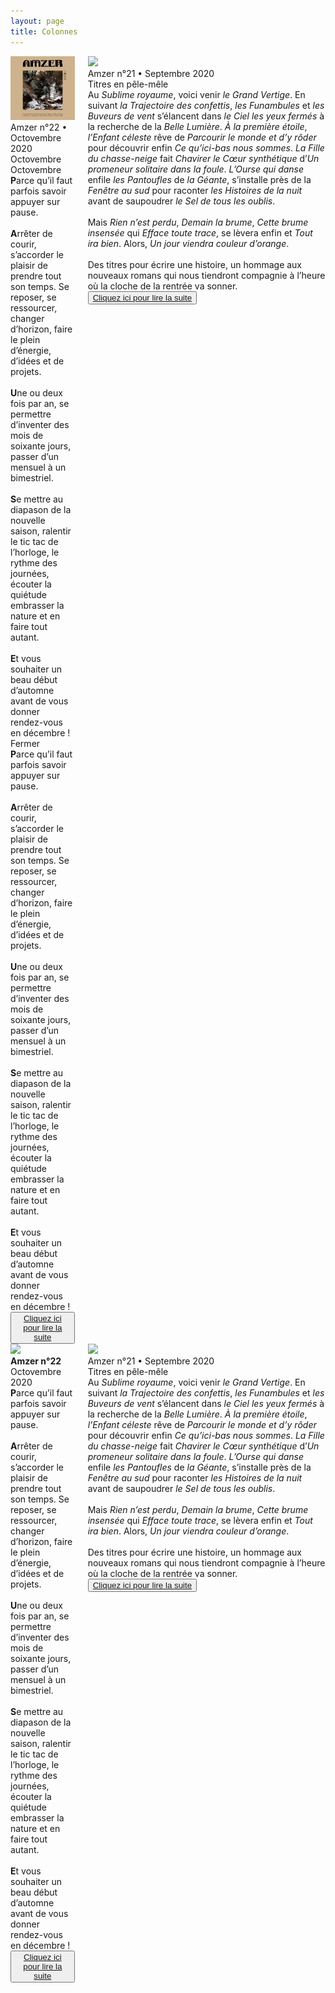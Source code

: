 ```yaml
---
layout: page
title: Colonnes
---
```

<div class="container">
  <div class="columns">
    <div class="column col-4">
        <div class="card">
            <div class="card-image">
              <img src="/assets/img/archives/archives-2019/amzer-n-1-janvier-2019.jpg" class="img-responsive">
            </div>
            <div class="card-header">
              <div class="card-title h5">Amzer n°22 • Octovembre 2020</div>
              <div class="card-subtitle text-gray">Octovembre</div>
            </div>
            <div class="card-body">
                <div class="modal" id="modal-id">
            <a href="#close" class="modal-overlay" aria-label="Close"></a>
                <div class="modal-container">
                    <div class="modal-header">
                    <a href="#close" class="btn btn-clear float-right" aria-label="Close"></a>
                    <div class="modal-title h5">Octovembre</div>
                </div>
                    <div class="modal-body">
                        <div class="content">
                        <strong>P</strong>arce qu’il faut parfois savoir appuyer sur pause.<br>
                        <br>
	                    <strong>A</strong>rrêter de courir, s’accorder le plaisir de prendre tout son temps. Se reposer, se ressourcer, changer d’horizon, faire le plein d’énergie, d’idées et de projets.<br> 
                        <br>
	                    <strong>U</strong>ne ou deux fois par an, se permettre d’inventer des mois de soixante jours, passer d’un mensuel à un bimestriel.<br>
                        <br>
                        <strong>S</strong>e mettre au diapason de la nouvelle saison, ralentir le tic tac de l’horloge, le rythme des journées, écouter la quiétude embrasser la nature et en faire tout autant.<br>
                        <br>
                        <strong>E</strong>t vous souhaiter un beau début d’automne avant de vous donner rendez-vous en décembre !
                        </div>
                    </div>
                        <div class="modal-footer">
                        Fermer
                        </div>
                </div>
</div>

<!-->
 <strong>P</strong>arce qu’il faut parfois savoir appuyer sur pause.<br>
    <br>
	<strong>A</strong>rrêter de courir, s’accorder le plaisir de prendre tout son temps. Se reposer, se ressourcer, changer d’horizon, faire le plein d’énergie, d’idées et de projets.<br> 
    <br>
	<strong>U</strong>ne ou deux fois par an, se permettre d’inventer des mois de soixante jours, passer d’un mensuel à un bimestriel.<br>
    <br>
	<strong>S</strong>e mettre au diapason de la nouvelle saison, ralentir le tic tac de l’horloge, le rythme des journées, écouter la quiétude embrasser la nature et en faire tout autant.<br>
    <br>
	<strong>E</strong>t vous souhaiter un beau début d’automne avant de vous donner rendez-vous en décembre !
  </div>
  <div class="card-footer">
    <button class="btn btn-primary"><a href="/assets/images/expo-en-cours/amzer-n-22-octovembre-2020.pdf">Cliquez ici pour lire la suite</a></button>
  </div><!-->
  
  </div>
    </div>
    <div class="column col-4">
        <div class="card">
  <div class="card-image">
    <img src="/assets/images/expo-en-cours/amzer-n-21-septembre-2020.png" class="img-responsive">
  </div>
  <div class="card-header">
    <div class="card-title h5">Amzer n°21 • Septembre 2020</div>
    <div class="card-subtitle text-gray">Titres en pêle-mêle</div>
  </div>
  <div class="card-body">
    Au <em>Sublime royaume</em>, voici venir <em>le Grand Vertige</em>. En suivant <em>la Trajectoire des confettis</em>, <em>les Funambules</em> et <em>les Buveurs de vent</em> s’élancent dans <em>le Ciel les yeux fermés</em> à la recherche de la <em>Belle Lumière</em>. <em>À la première étoile</em>, <em>l’Enfant céleste</em> rêve de <em>Parcourir le monde et d’y rôder</em> pour découvrir enfin <em>Ce qu’ici-bas nous sommes</em>. <em>La Fille du chasse-neige</em> fait <em>Chavirer le Cœur synthétique</em> d’<em>Un promeneur solitaire dans la foule</em>. <em>L’Ourse qui danse</em> enfile <em>les Pantoufles</em> de <em>la Géante</em>, s’installe près de la <em>Fenêtre au sud</em> pour raconter <em>les Histoires de la nuit</em> avant de saupoudrer <em>le Sel de tous les oublis</em>.<br>
<br>
Mais <em>Rien n’est perdu</em>, <em>Demain la brume</em>, <em>Cette brume insensée</em> qui <em>Efface toute trace</em>, se lèvera enfin et <em>Tout ira bien</em>. Alors, <em>Un jour viendra couleur d’orange</em>.<br>
<br>
Des titres pour écrire une histoire, un hommage aux nouveaux romans qui nous tiendront compagnie à l’heure où la cloche de la rentrée va sonner.
  </div>
  <div class="card-footer">
    <button class="btn btn-primary"><a href="/assets/images/expo-en-cours/amzer-n-21-septembre-2020.pdf">Cliquez ici pour lire la suite</a></button>
  </div>
</div>
    </div>
</div>

<div class="container">
  <div class="columns">
    <div class="column col-4">
        <div class="card">
  <div class="card-image">
    <img src="/assets/images/expo-en-cours/amzer-n-22-octovembre-2020.jpg" class="img-responsive">
  </div>
  <div class="card-header">
    <div class="card-title h5"><strong>Amzer n°22</strong></div>
    <div class="card-subtitle text-gray">Octovembre 2020</div>
  </div>
  <div class="card-body">
    <strong>P</strong>arce qu’il faut parfois savoir appuyer sur pause.<br>
    <br>
	<strong>A</strong>rrêter de courir, s’accorder le plaisir de prendre tout son temps. Se reposer, se ressourcer, changer d’horizon, faire le plein d’énergie, d’idées et de projets.<br> 
    <br>
	<strong>U</strong>ne ou deux fois par an, se permettre d’inventer des mois de soixante jours, passer d’un mensuel à un bimestriel.<br>
    <br>
	<strong>S</strong>e mettre au diapason de la nouvelle saison, ralentir le tic tac de l’horloge, le rythme des journées, écouter la quiétude embrasser la nature et en faire tout autant.<br>
    <br>
	<strong>E</strong>t vous souhaiter un beau début d’automne avant de vous donner rendez-vous en décembre !
  </div>
  <div class="card-footer">
    <button class="btn btn-primary"><a href="/assets/images/expo-en-cours/amzer-n-21-septembre-2020.pdf">Cliquez ici pour lire la suite</a></button>
  </div>
</div>
    </div>
    <div class="column col-4">
        <div class="card">
  <div class="card-image">
    <img src="/assets/images/expo-en-cours/amzer-n-21-septembre-2020.png" class="img-responsive">
  </div>
  <div class="card-header">
    <div class="card-title h5">Amzer n°21 • Septembre 2020</div>
    <div class="card-subtitle text-gray">Titres en pêle-mêle</div>
  </div>
  <div class="card-body">
    Au <em>Sublime royaume</em>, voici venir <em>le Grand Vertige</em>. En suivant <em>la Trajectoire des confettis</em>, <em>les Funambules</em> et <em>les Buveurs de vent</em> s’élancent dans <em>le Ciel les yeux fermés</em> à la recherche de la <em>Belle Lumière</em>. <em>À la première étoile</em>, <em>l’Enfant céleste</em> rêve de <em>Parcourir le monde et d’y rôder</em> pour découvrir enfin <em>Ce qu’ici-bas nous sommes</em>. <em>La Fille du chasse-neige</em> fait <em>Chavirer le Cœur synthétique</em> d’<em>Un promeneur solitaire dans la foule</em>. <em>L’Ourse qui danse</em> enfile <em>les Pantoufles</em> de <em>la Géante</em>, s’installe près de la <em>Fenêtre au sud</em> pour raconter <em>les Histoires de la nuit</em> avant de saupoudrer <em>le Sel de tous les oublis</em>.<br>
<br>
Mais <em>Rien n’est perdu</em>, <em>Demain la brume</em>, <em>Cette brume insensée</em> qui <em>Efface toute trace</em>, se lèvera enfin et <em>Tout ira bien</em>. Alors, <em>Un jour viendra couleur d’orange</em>.<br>
<br>
Des titres pour écrire une histoire, un hommage aux nouveaux romans qui nous tiendront compagnie à l’heure où la cloche de la rentrée va sonner.
  </div>
  <div class="card-footer">
    <button class="btn btn-primary"><a href="/assets/images/expo-en-cours/amzer-n-21-septembre-2020.pdf">Cliquez ici pour lire la suite</a></button>
  </div>
</div>
    </div>
</div>
